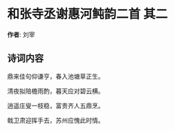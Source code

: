 # 和张寺丞谢惠河鲀韵二首  其二

**作者**: 刘宰

## 诗词内容

鼎来佳句仰谦亨，春入池塘草正生。

清夜拟陪檐雨酌，暮天应对碧云横。

逍遥庄叟一枝稳，富贵齐人五鼎烹。

戟卫肃迎挥手去，苏州应愧此时情。

